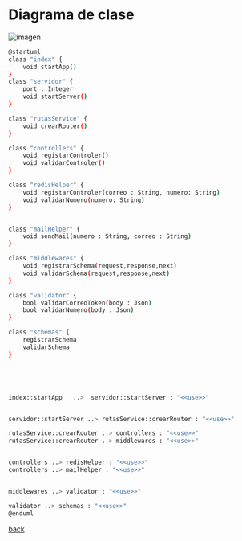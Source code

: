 # Diagrama de clase



![imagen](http://www.plantuml.com/plantuml/png/XP9DJiCm48NtFOMLLIfLFK1KLKLi00aMb0kuyQXOE9umjaiHukuuRYt_K6XsyNnltepzDiPoicvGirvnOrWZjO1Zmxvcp7y7b885ucOSs_diEr86w205KWH79CiwTgyjx84gxTR3G44UzUGiDzEvxA4mwmauFQEpbQ17RGcL0Z85Jx2NaydjgJwfKl70bHIfLeq0GfexK2FGbOuz4W7wzRQMfDulc7O34CR_tuPFeTxMcFUEvWENweAt0IqUVUaipIoh6V951Yc4WWzESEbgYDEsVuM1jmJl3enTU6v4RM2XuMZhuQ_HoVQ4svI17Q9ALpwD-u9leDiTYay_-8D1FQ_0U5KbapnCc2MkLMyKpegflJHy8SHT5vFhiULopLXChQ-aN7hRPhLo1jRhnailCa6UPxRhKb2h3dzYeKcMuqBslofxuchSh5yWirGNPCsb05ODCwi0ncUkk7GyGUTtAf0DQE46zGC0.png)

```bash
@startuml
class "index" {
    void startApp()
}
class "servidor" {
    port : Integer
    void startServer()
}

class "rutasService" {
    void crearRouter()
}

class "controllers" {
    void registarControler()
    void validarControler()
}

class "redisHelper" {
    void registarControler(correo : String, numero: String)
    void validarNumero(numero: String)
}


class "mailHelper" {
    void sendMail(numero : String, correo : String)
}

class "middlewares" {
    void registrarSchema(request,response,next)
    void validarSchema(request,response,next)
}

class "validator" {
    bool validarCorreoToken(body : Json)
    bool validarNumero(body : Json)
}

class "schemas" {
    registrarSchema
    validarSchema
}





index::startApp   ..>  servidor::startServer : "<<use>>"


servidor::startServer ..> rutasService::crearRouter : "<<use>>"

rutasService::crearRouter ..> controllers : "<<use>>"
rutasService::crearRouter ..> middlewares : "<<use>>"


controllers ..> redisHelper : "<<use>>"
controllers ..> mailHelper : "<<use>>"


middlewares ..> validator : "<<use>>"

validator ..> schemas : "<<use>>"
@enduml
```

[back](../../../../Diagramas.md)